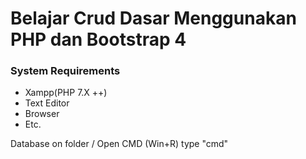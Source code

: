 # Belajar Crud Dasar Menggunakan PHP dan Bootstrap 4
### System Requirements
- Xampp(PHP 7.X ++)
- Text Editor
- Browser
- Etc.

Database on folder / Open CMD (Win+R) type "cmd"